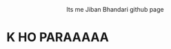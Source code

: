 <html>
  <head>
    <title>Jiban</title>
  </head>
  <body>
    <center>Its me Jiban Bhandari github page</center>
    <h1>
      K HO PARAAAAA
    </h1
  </body>
</html>
